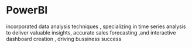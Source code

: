 # PowerBI
incorporated data analysis techniques , specializing in time series analysis to deliver valuable insights, accurate sales forecasting ,and interactive dashboard creation , driving bussiness success

